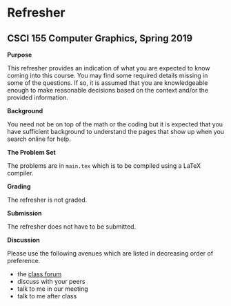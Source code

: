 # Refresher
## CSCI 155 Computer Graphics, Spring 2019

__Purpose__

This refresher provides an indication of what you are expected to know coming into this course. You may find some required details missing in some of the questions. If so, it is assumed that you are knowledgeable enough to make reasonable decisions based on the context and/or the provided information.

__Background__

You need not be on top of the math or the coding but it is expected that you have sufficient background to understand the pages that show up when you search online for help.

__The Problem Set__

The problems are in `main.tex` which is to be compiled using a LaTeX compiler.

__Grading__

The refresher is not graded.

__Submission__

The refresher does not have to be submitted.

__Discussion__

Please use the following avenues which are listed in decreasing order of preference.
- the [class forum](https://workplace.facebook.com/groups/354167592088891/)
- discuss with your peers
- talk to me in our meeting
- talk to me after class
